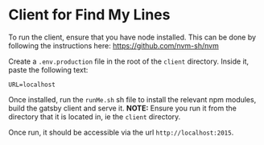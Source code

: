 # Client for Find My Lines
To run the client, ensure that you have node installed. This can be done by following the instructions here: https://github.com/nvm-sh/nvm

Create a `.env.production` file in the root of the `client` directory. Inside it, paste the following text:
```
URL=localhost
```

Once installed, run the `runMe.sh` sh file to install the relevant npm modules, build the gatsby client and serve it.
**NOTE:** Ensure you run it from the directory that it is located in, ie the `client` directory.

Once run, it should be accessible via the url `http://localhost:2015`.